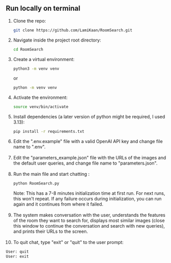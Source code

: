 ## Run locally on terminal

1. Clone the repo:
   ```bash
   git clone https://github.com/LamiKaan/RoomSearch.git
   ```
2. Navigate inside the project root directory:
   ```bash
   cd RoomSearch
   ```
3. Create a virtual environment:
   ```bash
   python3 -m venv venv
   ```
   or
   ```bash
   python -m venv venv
   ```
4. Activate the environment:
   ```bash
   source venv/bin/activate
   ```
5. Install dependencies (a later version of python might be required, I used 3.13):
   ```bash
   pip install -r requirements.txt
   ```
6. Edit the ".env.example" file with a valid OpenAI API key and change file name to ".env".
   <br>
   <br>
7. Edit the "parameters_example.json" file with the URLs of the images and the default user queries, and change file name to "parameters.json".
   <br>
   <br>
8. Run the main file and start chatting :
   ```bash
   python RoomSearch.py
   ```
   Note: This has a 7-8 minutes initialization time at first run. For next runs, this won't repeat. If any failure occurs during initialization, you can run again and it continues from where it failed.
   <br>
   <br>
9. The system makes conversation with the user, understands the features of the room they want to search for, displays most similar images (close this window to continue the conversation and search with new queries), and prints their URLs to the screen.
   <br>
   <br>
10. To quit chat, type "exit" or "quit" to the user prompt:

```bash
User: quit
User: exit
```
